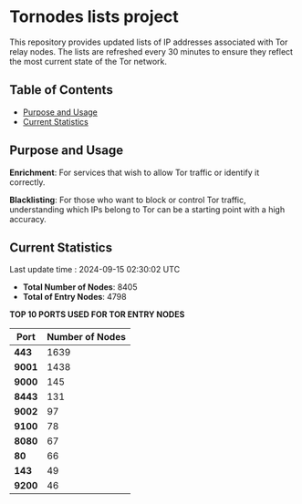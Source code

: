 # Tornodes lists project

This repository provides updated lists of IP addresses associated with Tor relay nodes. The lists are refreshed every 30 minutes to ensure they reflect the most current state of the Tor network.

## Table of Contents

- [Purpose and Usage](#purpose-and-usage)
- [Current Statistics](#current-statistics)


## Purpose and Usage

**Enrichment**: For services that wish to allow Tor traffic or identify it correctly.

**Blacklisting**: For those who want to block or control Tor traffic, understanding which IPs belong to Tor can be a starting point with a high accuracy.

## Current Statistics

Last update time : 2024-09-15 02:30:02 UTC

- **Total Number of Nodes**: 8405
- **Total of Entry Nodes**: 4798

**TOP 10 PORTS USED FOR TOR ENTRY NODES**

| **Port** | **Number of Nodes** |
|------|-----------------|
| **443**   | 1639  |
| **9001**   | 1438  |
| **9000**   | 145  |
| **8443**   | 131  |
| **9002**   | 97  |
| **9100**   | 78  |
| **8080**   | 67  |
| **80**   | 66  |
| **143**   | 49  |
| **9200**   | 46  |

